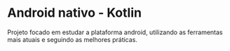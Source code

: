 # Android nativo - Kotlin

Projeto focado em estudar a plataforma android, utilizando as ferramentas mais atuais e seguindo as melhores práticas.